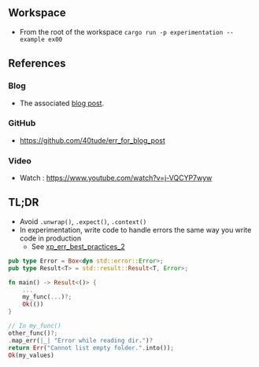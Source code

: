
## Workspace
* From the root of the workspace `cargo run -p experimentation --example ex00`

## References
### Blog
* The associated [blog post](https://www.40tude.fr/docs/06_programmation/rust/016_errors/errors_00.html).

### GitHub
* https://github.com/40tude/err_for_blog_post

### Video
* Watch : https://www.youtube.com/watch?v=j-VQCYP7wyw



## TL;DR

* Avoid `.unwrap()`, `.expect()`, `.context()`
* In experimentation, write code to handle errors the same way you write code in production
    * See [xp_err_best_practices_2](https://github.com/40tude/xp_err_best_practices_2) 

```rust
pub type Error = Box<dyn std::error::Error>;
pub type Result<T> = std::result::Result<T, Error>;

fn main() -> Result<()> {
    ... 
    my_func(...)?; 
    Ok(())
}

// In my_func()
other_func()?;
.map_err(|_| "Error while reading dir.")?
return Err("Cannot list empty folder.".into());
Ok(my_values)
```

